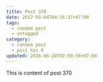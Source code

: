 ```yaml
---
title: Post 370
date: 2017-03-04T04:16:37+07:00
tags:
  - random post
  - untagged
category:
  - random post
  - post has 0
updated: 2016-06-28T02:50:56+07:00
---
```

This is content of post 370